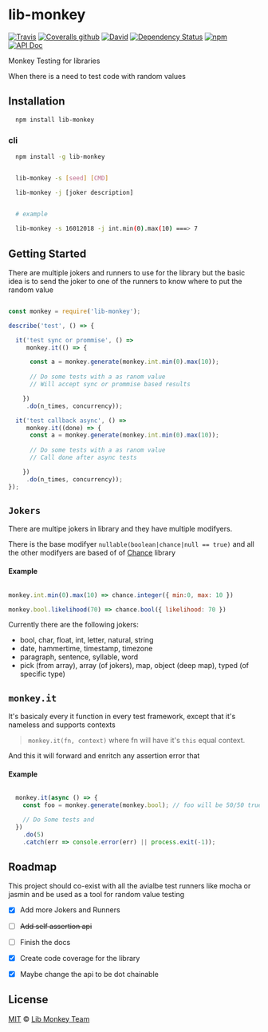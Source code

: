# lib-monkey

[![Travis](https://img.shields.io/travis/lib-monkey/lib-monkey.svg)](https://travis-ci.org/lib-monkey/lib-monkey) [![Coveralls github](https://img.shields.io/coveralls/github/lib-monkey/lib-monkey.svg)](https://coveralls.io/github/lib-monkey/lib-monkey) [![David](https://img.shields.io/david/lib-monkey/lib-monkey.svg)](https://david-dm.org/lib-monkey/lib-monkey) [![Dependency Status](https://dependencyci.com/github/lib-monkey/lib-monkey/badge)](https://dependencyci.com/github/lib-monkey/lib-monkey) [![npm](https://img.shields.io/npm/v/lib-monkey.svg)](https://www.npmjs.com/package/lib-monkey) [![API Doc](https://doclets.io/lib-monkey/lib-monkey/master.svg)](https://doclets.io/lib-monkey/lib-monkey/master/overview)

Monkey Testing for libraries

When there is a need to test code with random values


## Installation
```bash
  npm install lib-monkey
```

### cli
```bash
  npm install -g lib-monkey


  lib-monkey -s [seed] [CMD]

  lib-monkey -j [joker description]

  
  # example

  lib-monkey -s 16012018 -j int.min(0).max(10) ===> 7
```



## Getting Started

There are multiple jokers and runners to use for the library but the basic idea is to send the joker to one of the runners to know where to put the random value


```javascript

const monkey = require('lib-monkey');

describe('test', () => {

  it('test sync or prommise', () => 
     monkey.it(() => {

      const a = monkey.generate(monkey.int.min(0).max(10));
      
      // Do some tests with a as ranom value
      // Will accept sync or prommise based results

    })
     .do(n_times, concurrency));

  it('test callback async', () => 
     monkey.it((done) => {
      const a = monkey.generate(monkey.int.min(0).max(10));
      
      // Do some tests with a as ranom value
      // Call done after async tests

    })
     .do(n_times, concurrency));
});
```

## ```Jokers```

There are multipe jokers in library and they have multiple modifyers.

There is the base modifyer ```nullable(boolean|chance|null == true)``` and all the other modifyers are based of of [Chance][chance] library

#### Example

```javascript

monkey.int.min(0).max(10) => chance.integer({ min:0, max: 10 })

monkey.bool.likelihood(70) => chance.bool({ likelihood: 70 })

```

Currently there are the following jokers:

 - bool, char, float, int, letter, natural, string
 - date, hammertime, timestamp, timezone
 - paragraph, sentence, syllable, word
 - pick (from array), array (of jokers), map, object (deep map), typed (of specific type)


## ```monkey.it```

It's basicaly every it function in every test framework, except that it's nameless and supports contexts <br/>
> ```monkey.it(fn, context)``` where fn will have it's ```this``` equal context.

And this it will forward and enritch any assertion error that 

#### Example

```javascript

  monkey.it(async () => {
    const foo = monkey.generate(monkey.bool); // foo will be 50/50 true false pretty much

    // Do Some tests and 
  })
    .do(5)
    .catch(err => console.error(err) || process.exit(-1));

```

## Roadmap
This project should co-exist with all the avialbe test runners like mocha or jasmin and be used as a tool for random value testing

- [x] Add more Jokers and Runners
- [ ] ~~Add self assertion api~~
- [ ] Finish the docs
- [x] Create code coverage for the library
- [x] Maybe change the api to be dot chainable


## License

[MIT][license] © [Lib Monkey Team][author]

[chance]: https://www.npmjs.com/package/chance

[license]: LICENSE

[author]: https://github.com/lib-monkey
